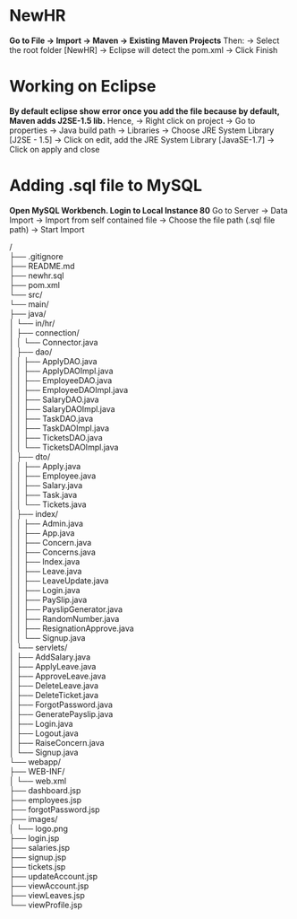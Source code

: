 # NewHR

**Go to File → Import → Maven → Existing Maven Projects**
Then:
-> Select the root folder [NewHR]
-> Eclipse will detect the pom.xml
-> Click Finish

# Working on Eclipse
**By default eclipse show error once you add the file because by default, Maven adds J2SE-1.5 lib.**
Hence,
-> Right click on project
-> Go to properties -> Java build path -> Libraries -> Choose JRE System Library [J2SE - 1.5]
-> Click on edit, add the JRE System Library [JavaSE-1.7]
-> Click on apply and close

# Adding .sql file to MySQL
**Open MySQL Workbench. Login to Local Instance 80**
Go to Server -> Data Import -> Import from self contained file -> Choose the file path (.sql file path) -> Start Import


/  
├── .gitignore  
├── README.md  
├── newhr.sql  
├── pom.xml  
└── src/  
    └── main/  
        ├── java/  
        │   └── in/hr/  
        │       ├── connection/  
        │       │   └── Connector.java  
        │       ├── dao/  
        │       │   ├── ApplyDAO.java  
        │       │   ├── ApplyDAOImpl.java  
        │       │   ├── EmployeeDAO.java  
        │       │   ├── EmployeeDAOImpl.java  
        │       │   ├── SalaryDAO.java  
        │       │   ├── SalaryDAOImpl.java  
        │       │   ├── TaskDAO.java  
        │       │   ├── TaskDAOImpl.java  
        │       │   ├── TicketsDAO.java  
        │       │   └── TicketsDAOImpl.java  
        │       ├── dto/  
        │       │   ├── Apply.java  
        │       │   ├── Employee.java  
        │       │   ├── Salary.java  
        │       │   ├── Task.java  
        │       │   └── Tickets.java  
        │       ├── index/  
        │       │   ├── Admin.java  
        │       │   ├── App.java  
        │       │   ├── Concern.java  
        │       │   ├── Concerns.java  
        │       │   ├── Index.java  
        │       │   ├── Leave.java  
        │       │   ├── LeaveUpdate.java  
        │       │   ├── Login.java  
        │       │   ├── PaySlip.java  
        │       │   ├── PayslipGenerator.java  
        │       │   ├── RandomNumber.java  
        │       │   ├── ResignationApprove.java  
        │       │   └── Signup.java  
        │       └── servlets/  
        │           ├── AddSalary.java  
        │           ├── ApplyLeave.java  
        │           ├── ApproveLeave.java  
        │           ├── DeleteLeave.java  
        │           ├── DeleteTicket.java  
        │           ├── ForgotPassword.java  
        │           ├── GeneratePayslip.java  
        │           ├── Login.java  
        │           ├── Logout.java  
        │           ├── RaiseConcern.java  
        │           └── Signup.java  
        └── webapp/  
            ├── WEB-INF/  
            │   └── web.xml  
            ├── dashboard.jsp  
            ├── employees.jsp  
            ├── forgotPassword.jsp  
            ├── images/  
            │   └── logo.png  
            ├── login.jsp  
            ├── salaries.jsp  
            ├── signup.jsp  
            ├── tickets.jsp  
            ├── updateAccount.jsp  
            ├── viewAccount.jsp  
            ├── viewLeaves.jsp  
            └── viewProfile.jsp  
